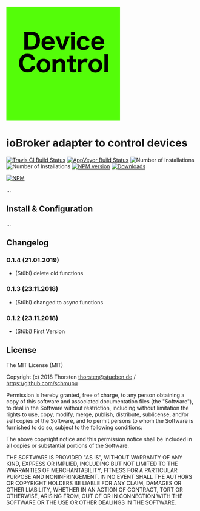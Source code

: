 ![Logo](admin/devicectrl.png)

# ioBroker adapter to control devices


[![Travis CI Build Status](https://travis-ci.org/schmupu/ioBroker.devicectrl.svg?branch=master)](https://travis-ci.org/schmupu/ioBroker.devicectrl)
[![AppVeyor Build Status](https://ci.appveyor.com/api/projects/status/github/schmupu/ioBroker.devicectrl?branch=master&svg=true)](https://ci.appveyor.com/project/schmupu/ioBroker-devicectrl/)
![Number of Installations](http://iobroker.live/badges/devicectrl-installed.svg) ![Number of Installations](http://iobroker.live/badges/devicectrl-stable.svg) [![NPM version](http://img.shields.io/npm/v/iobroker.devicectrl.svg)](https://www.npmjs.com/package/iobroker.devicectrl)
[![Downloads](https://img.shields.io/npm/dm/iobroker.devicectrl.svg)](https://www.npmjs.com/package/iobroker.devicectrl)

[![NPM](https://nodei.co/npm/iobroker.devicectrl.png?downloads=true)](https://nodei.co/npm/iobroker.devicectrl/)

...

## Install & Configuration

...

## Changelog

### 0.1.4 (21.01.2019)
* (Stübi) delete old functions

### 0.1.3 (23.11.2018)
* (Stübi) changed to async functions

### 0.1.2 (23.11.2018)
* (Stübi) First Version


## License
The MIT License (MIT)

Copyright (c) 2018 Thorsten <thorsten@stueben.de> / <https://github.com/schmupu>

Permission is hereby granted, free of charge, to any person obtaining a copy
of this software and associated documentation files (the "Software"), to deal
in the Software without restriction, including without limitation the rights
to use, copy, modify, merge, publish, distribute, sublicense, and/or sell
copies of the Software, and to permit persons to whom the Software is
furnished to do so, subject to the following conditions:

The above copyright notice and this permission notice shall be included in
all copies or substantial portions of the Software.

THE SOFTWARE IS PROVIDED "AS IS", WITHOUT WARRANTY OF ANY KIND, EXPRESS OR
IMPLIED, INCLUDING BUT NOT LIMITED TO THE WARRANTIES OF MERCHANTABILITY,
FITNESS FOR A PARTICULAR PURPOSE AND NONINFRINGEMENT. IN NO EVENT SHALL THE
AUTHORS OR COPYRIGHT HOLDERS BE LIABLE FOR ANY CLAIM, DAMAGES OR OTHER
LIABILITY, WHETHER IN AN ACTION OF CONTRACT, TORT OR OTHERWISE, ARISING FROM,
OUT OF OR IN CONNECTION WITH THE SOFTWARE OR THE USE OR OTHER DEALINGS IN
THE SOFTWARE.
